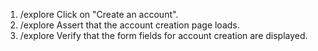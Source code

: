 1. /explore Click on "Create an account".
2. /explore Assert that the account creation page loads.
3. /explore Verify that the form fields for account creation are displayed.